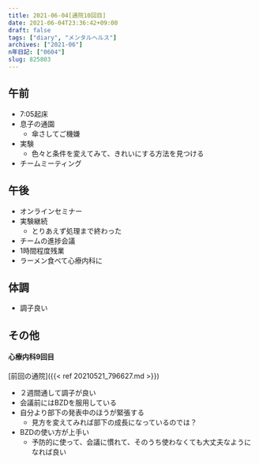```yaml
---
title: 2021-06-04[通院10回目] 
date: 2021-06-04T23:36:42+09:00
draft: false
tags: ["diary", "メンタルヘルス"]
archives: ["2021-06"]
n年日記: ["0604"]
slug: 825803
---
```

## 午前
- 7:05起床
- 息子の通園
  - 傘さしてご機嫌
- 実験
  - 色々と条件を変えてみて、きれいにする方法を見つける
- チームミーティング
## 午後
- オンラインセミナー
- 実験継続
  - とりあえず処理まで終わった
- チームの進捗会議
- 1時間程度残業
- ラーメン食べて心療内科に
## 体調
- 調子良い
## その他
#### 心療内科9回目  
[前回の通院]({{< ref 20210521_796627.md >}})
- ２週間通して調子が良い
- 会議前にはBZDを服用している
- 自分より部下の発表中のほうが緊張する
  - 見方を変えてみれば部下の成長になっているのでは？
- BZDの使い方が上手い
  - 予防的に使って、会議に慣れて、そのうち使わなくても大丈夫なようになれば良い
